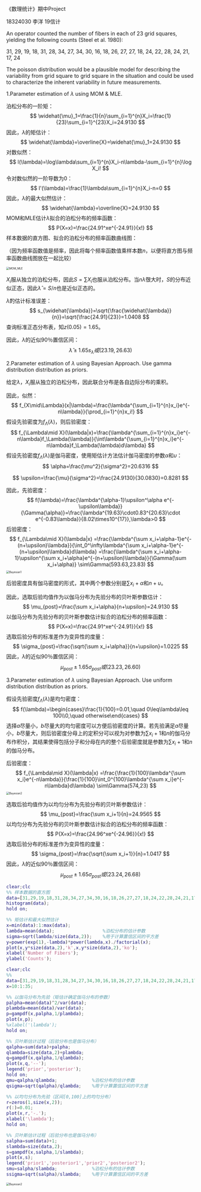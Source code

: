 《数理统计》期中Project

18324030 李洋 19信计



An operator counted the number of fibers in each of 23 grid squares, yielding the following counts (Steel et al. 1980):

31, 29, 19, 18, 31, 28, 34, 27, 34, 30, 16, 18, 26, 27, 27, 18, 24, 22, 28, 24, 21, 17, 24

The poisson distribution would be a plausible model for describing the variability from grid square to grid square in the situation and could be used to characterize the inherent variability in future measurements.



1.Parameter estimation of $\lambda$ using MOM & MLE.

泊松分布的一阶矩：
$$
\widehat{\mu}_1=\frac{1}{n}\sum_{i=1}^{n}X_i=\frac{1}{23}\sum_{i=1}^{23}X_i=24.9130
$$
因此，$\lambda$的矩估计：
$$
\widehat{\lambda}=\overline{X}=\widehat{\mu}_1=24.9130
$$
对数似然：
$$
l(\lambda)=\log\lambda\sum_{i=1}^{n}X_i-n\lambda-\sum_{i=1}^{n}\log X_i!
$$
令对数似然的一阶导数为0：
$$
l'(\lambda)=\frac{1}\lambda\sum_{i=1}^{n}X_i-n=0
$$
因此，$\lambda$的最大似然估计：
$$
\widehat{\lambda}=\overline{X}=24.9130
$$
MOM和MLE估计$\lambda$拟合的泊松分布的频率函数：
$$
P(X=x)=\frac{24.91^xe^{-24.91}}{x!}
$$
样本数据的直方图、拟合的泊松分布的频率函数曲线图：

（因为频率函数值是频率，因此将每个频率函数值乘样本数$n$，以便将直方图与频率函数曲线图放在一起比较）

<img src="D:\OneDrive - 中山大学\2021-1\数理统计\Project\MOM_MLE.bmp" alt="MOM_MLE" style="zoom: 50%;" />

$X_i$服从独立的泊松分布，因此$S=\sum X_i$也服从泊松分布。当$n\widehat{\lambda}$很大时，$S$的分布近似正态，因此$\widehat{\lambda}=S/n$也是近似正态的。

$\widehat{\lambda}$的估计标准误差：
$$
s_{\widehat{\lambda}}=\sqrt{\frac{\widehat{\lambda}}{n}}=\sqrt{\frac{24.91}{23}}=1.0408
$$
查询标准正态分布表，知$z(0.05)=1.65$。

因此，$\lambda$的近似90％置信区间：
$$
\widehat{\lambda}\pm1.65s_{\widehat{\lambda}}或(23.19,26.63)
$$



2.Parameter estimation of $\lambda$ using Bayesian Approach. Use gamma distribution distribution as priors.

给定$\lambda$，$X_i$服从独立的泊松分布，因此联合分布是各自边际分布的乘积。

因此，似然：
$$
f_{X\mid\Lambda}(x|\lambda)=\frac{\lambda^{\sum_{i=1}^{n}x_i}e^{-n\lambda}}{\prod_{i=1}^{n}x_i!}
$$
假设先验密度为$f_\Lambda(\lambda)$，则后验密度：
$$
f_{\Lambda\mid X}(\lambda|x)=\frac{\lambda^{\sum_{i=1}^{n}x_i}e^{-n\lambda}f_\Lambda(\lambda)}{\int\lambda^{\sum_{i=1}^{n}x_i}e^{-n\lambda}f_\Lambda(\lambda)d\lambda}
$$
假设先验密度$f_\Lambda(\lambda)$是伽马密度，使用矩估计方法估计伽马密度的参数$\alpha$和$\upsilon$：
$$
\alpha=\frac{\mu^2}{\sigma^2}=20.6316
$$

$$
\upsilon=\frac{\mu}{\sigma^2}=\frac{24.9130}{30.0830}=0.8281
$$

因此，先验密度：
$$
f(\lambda)=\frac{\lambda^{\alpha-1}\upsilon^\alpha e^{-\upsilon\lambda}}{\Gamma(\alpha)}=\frac{\lambda^{19.63}\cdot0.83^{20.63}\cdot e^{-0.83\lambda}}{8.02\times10^{17}},\lambda>0
$$
后验密度：
$$
f_{\Lambda\mid X}(\lambda|x)
=\frac{\lambda^{\sum x_i+\alpha-1}e^{-(n+\upsilon)\lambda}}{\int_0^\infty\lambda^{\sum x_i+\alpha-1}e^{-(n+\upsilon)\lambda}d\lambda}
=\frac{\lambda^{\sum x_i+\alpha-1}\upsilon^{\sum x_i+\alpha}e^{-(n+\upsilon)\lambda}}{\Gamma(\sum x_i+\alpha)}
\sim\Gamma(593.63,23.83)
$$
<img src="D:\OneDrive - 中山大学\2021-1\数理统计\Project\Bayesian1.bmp" alt="Bayesian1" style="zoom:50%;" />

后验密度具有伽马密度的形式，其中两个参数分别是${\sum x_i+\alpha}$和${n+\upsilon}$。

因此，选取后验均值作为以伽马分布为先验分布的贝叶斯参数估计：
$$
\mu_{post}=\frac{\sum x_i+\alpha}{n+\upsilon}=24.9130
$$
以伽马分布为先验分布的贝叶斯参数估计拟合的泊松分布的频率函数：
$$
P(X=x)=\frac{24.91^xe^{-24.91}}{x!}
$$
选取后验分布的标准差作为变异性的度量：
$$
\sigma_{post}=\frac{\sqrt{\sum x_i+\alpha}}{n+\upsilon}=1.0225
$$
因此，$\lambda$的近似90％置信区间：
$$
\mu_{post}\pm1.65\sigma_{post}或(23.23,26.60)
$$



3.Parameter estimation of $\lambda$ using Bayesian Approach. Use uniform distribution distribution as priors.

假设先验密度$f_\Lambda(\lambda)$是均匀密度：
$$
f(\lambda)=\begin{cases}\frac{1}{100}=0.01,\quad 0\leq\lambda\leq 100\\0,\quad otherwise\end{cases}
$$
选择$a$尽量小，$b$尽量大的均匀密度可以方便后验密度的计算。若先验满足$a$尽量小，$b$尽量大，则后验密度分母上的定积分可以视为对参数为$\sum x_i+1$和$n$的伽马分布作积分，其结果使得包括分子和分母在内的整个后验密度就是参数为$\sum x_i+1$和$n$的伽马分布。

后验密度：
$$
f_{\Lambda\mid X}(\lambda|x)
=\frac{\frac{1}{100}\lambda^{\sum x_i}e^{-n\lambda}}{\frac{1}{100}\int_0^{100}\lambda^{\sum x_i}e^{-n\lambda}d\lambda}
\sim\Gamma(574,23)
$$
<img src="D:\OneDrive - 中山大学\2021-1\数理统计\Project\Bayesian2.bmp" alt="Bayesian2" style="zoom:50%;" />

选取后验均值作为以均匀分布为先验分布的贝叶斯参数估计：
$$
\mu_{post}=\frac{\sum x_i+1}{n}=24.9565
$$
以均匀分布为先验分布的贝叶斯参数估计拟合的泊松分布的频率函数：
$$
P(X=x)=\frac{24.96^xe^{-24.96}}{x!}
$$
选取后验分布的标准差作为变异性的度量：
$$
\sigma_{post}=\frac{\sqrt{\sum x_i+1}}{n}=1.0417
$$
因此，$\lambda$的近似90％置信区间：
$$
\mu_{post}\pm1.65\sigma_{post}或(23.24,26.68)
$$

```matlab
clear;clc
%% 样本数据的直方图
data=[31,29,19,18,31,28,34,27,34,30,16,18,26,27,27,18,24,22,28,24,21,17,24];
histogram(data);
hold on;

%% 矩估计和最大似然估计
x=min(data):1:max(data);
lambda=mean(data);          		%泊松分布的估计参数
sigma=sqrt(lambda/size(data,2));    %用于计算置信区间的平方差
y=power(exp(1),-lambda)*power(lambda,x)./factorial(x);
plot(x,y*size(data,2),'k',x,y*size(data,2),'ko');
xlabel('Number of Fibers');
ylabel('Counts');
```

```matlab
clear;clc
%%
data=[31,29,19,18,31,28,34,27,34,30,16,18,26,27,27,18,24,22,28,24,21,17,24];
x=10:1:35;

%% 以伽马分布为先验（矩估计确定伽马分布的参数）
palpha=mean(data)^2/var(data);
plambda=mean(data)/var(data);
p=gampdf(x,palpha,1/plambda);
plot(x,p);
%xlabel('\lambda');
hold on;

%% 贝叶斯估计过程（后验分布也是伽马分布）
qalpha=sum(data)+palpha;
qlambda=size(data,2)+plambda;
q=gampdf(x,qalpha,1/qlambda);
plot(x,q,'--');
legend('prior','posterior');
hold on;
qmu=qalpha/qlambda;             %泊松分布的估计参数
qsigma=sqrt(qalpha)/qlambda;    %用于计算置信区间的平方差

%% 以均匀分布为先验（区间[0,100]上的均匀分布）
r=zeros(1,size(x,2));
r(:)=0.01;
plot(x,r,'-.');
xlabel('\lambda');
hold on;

%% 贝叶斯估计过程（后验分布也是伽马分布）
salpha=sum(data)+1;
slambda=size(data,2);
s=gampdf(x,salpha,1/slambda);
plot(x,s);
legend('prior1','posterior1','prior2','posterior2');
smu=salpha/slambda;             %泊松分布的估计参数
ssigma=sqrt(salpha)/slambda;    %用于计算置信区间的平方差
```

<img src="D:\OneDrive - 中山大学\2021-1\数理统计\Project\Bayesian.bmp" alt="Bayesian2" style="zoom:50%;" />
